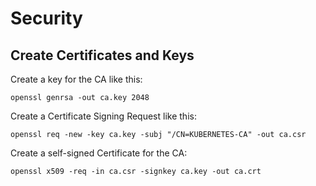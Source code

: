# Security

## Create Certificates and Keys

Create a key for the CA like this:

    openssl genrsa -out ca.key 2048

Create a Certificate Signing Request like this:

    openssl req -new -key ca.key -subj "/CN=KUBERNETES-CA" -out ca.csr
    
Create a self-signed Certificate for the CA:

    openssl x509 -req -in ca.csr -signkey ca.key -out ca.crt
    
